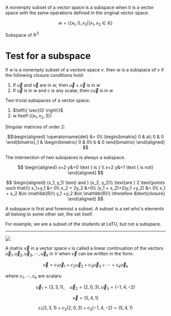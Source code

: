 A nonempty subset of a vector space is a subspace when it is a vector
space with the same operations defined in the original vector space.

$$
w = \left\{ \left( x_1, 0, x_3 \right) | x_1, x_3 \in \mathbb{R} \right\}
$$

Subspace of $\mathbb{R}^3$

# Test for a subspace

If $w$ is a nonempty subset of a vectore space $v$, then $w$ is a
subspace of $v$ if the following closure conditions hold:

1.  If $\vec{u}$ and $\vec{v}$ are in $w$, then $\vec{u} + \vec{v}$ is
    in $w$
2.  If $\vec{u}$ is in $w$ and $c$ is any scalar, then $c\vec{u}$ is in
    $w$

Two trivial subspaces of a vector space:

1.  $\left\{ \vec{0} \right\}$
2.  $w$ itself $\left\{ \left( x_1, x_2, 3 \right) \right\}$

Singular matrices of order 2:

$$\begin{aligned}
\operatorname{det} &= 0\\
\begin{bmatrix}
    0 & a\\
    0 & 0
\end{bmatrix}_1 & \begin{bmatrix}
    0 & 0\\
    b & 0
\end{bmatrix}
\end{aligned}
$$

The intersection of two subspaces is always a subspace.

$$
\begin{aligned}
x+2 y&=0 \text { is } \\
x+2 y&=1 \text { is not} 
\end{aligned}
$$

$$
\begin{aligned}
(x_1, y_1) \text{ and } (x_2, y_2)\\
\text{are } 2 \text{points such that}\\
x_1+y_1 &= 0\\
x_2 + 2y_2 &=0\\
(x_1 + x_2)+2(y_1 +y_2) &= 0\\
x_1 + x_2 &\in \mathbb{R}\\
y_1 +y_2 &\in  \mathbb{R}\\
\therefore &\text{closure}
\end{aligned}
$$

A subspace is first and foremost a subset. A subset is a set who's
elements all belong to some other set, the set itself.

For example, we are a subset of the students at LeTU, but not a
subspace.

------------------------------------------------------------------------

![](!imgdir/fa31a416a7b9dd9d053dbc35116cefed3c5c8b38.png)

A matrix $\vec{v}$ in a vector space $v$ is called a linear continuation
of the vectors $\vec{u}_1, \vec{u}_2, \vec{u}_3, \cdots , \vec{u}_k$ in
$V$ when $\vec{v}$ can be written in the form:

$$
\vec{v} = c_1 \vec{u}_1 + c_2 \vec{u}_2 + c_3 \vec{u}_3 + \cdots + c_k \vec{u}_k
$$

where $c_1, \cdots , c_k$ are scalars:

$$
\vec{u}_1 = ( 3, 3, 1 ), \quad \vec{u}_2 = ( 2, 0, 3 ), \vec{u}_3 = ( -1, 4, -2 )
$$

$$
\vec{v} = (5,4,1)
$$

$$
c_1 (3,3,1)+c_2(2,0,3)+c_3(-1,4,-2)=(5,4,1)
$$

